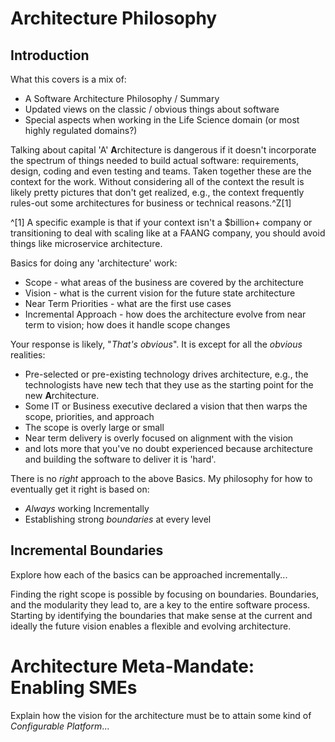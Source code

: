 
# Architecture Philosophy

## Introduction

What this covers is a mix of:
- A Software Architecture Philosophy / Summary
- Updated views on the classic / obvious things about software
- Special aspects when working in the Life Science domain (or most highly regulated domains?)

Talking about capital 'A' **A**rchitecture is dangerous if it doesn't incorporate the spectrum of things needed to build actual software: requirements, design, coding and even testing and teams. Taken together these are the context for the work. Without considering all of the context the result is likely pretty pictures that don't get realized, e.g., the context frequently rules-out some architectures for business or technical reasons.^Z[1] 

^[1] A specific example is that if your context isn't a $billion+ company or transitioning to deal with scaling like at a FAANG company, you should avoid things like microservice architecture. 

Basics for doing any 'architecture' work:
- Scope - what areas of the business are covered by the architecture
- Vision - what is the current vision for the future state architecture
- Near Term Priorities - what are the first use cases 
- Incremental Approach - how does the architecture evolve from near term to vision; how does it handle scope changes

Your response is likely, "*That's obvious*". It is except for all the *obvious* realities:
- Pre-selected or pre-existing technology drives architecture, e.g., the technologists have new tech that they use as the starting point for the new **A**rchitecture. 
- Some IT or Business executive declared a vision that then warps the scope, priorities, and approach
- The scope is overly large or small
- Near term delivery is overly focused on alignment with the vision
- and lots more that you've no doubt experienced because architecture and building the software to deliver it is 'hard'.

There is no *right* approach to the above Basics. My philosophy for how to eventually get it right is based on:
- *Always* working Incrementally
- Establishing strong *boundaries* at every level

## Incremental Boundaries

Explore how each of the basics can be approached incrementally...

Finding the right scope is possible by focusing on boundaries. Boundaries, and the modularity they lead to, are a key to the entire software process. Starting by identifying the boundaries that make sense at the current and ideally the future vision enables a flexible and evolving architecture.

# Architecture Meta-Mandate: Enabling SMEs 

Explain how the vision for the architecture must be to attain some kind of *Configurable Platform*...


